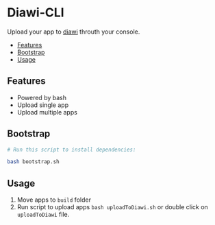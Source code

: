 # Diawi-CLI
Upload your app to [diawi](https://diawi.com) throuth your console.

- [Features](#features)
- [Bootstrap](#bootstrap)
- [Usage](#usage)

## Features
- Powered by bash
- Upload single app
- Upload multiple apps

## Bootstrap

```sh
# Run this script to install dependencies:

bash bootstrap.sh
```

## Usage
1. Move apps to `build` folder
2. Run script to upload apps ``` bash uploadToDiawi.sh ``` or double click on `uploadToDiawi` file.
